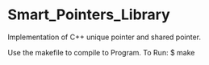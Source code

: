 # Smart_Pointers_Library
Implementation of C++ unique pointer and shared pointer.

Use the makefile to compile to Program.
To Run: 
$ make
